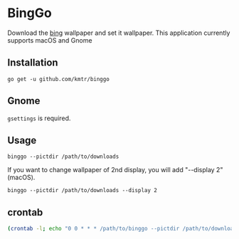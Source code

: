 BingGo
=======

Download the [bing](http://www.bing.com/) wallpaper and set it wallpaper.
This application currently supports macOS and Gnome

Installation
-------------

`go get -u github.com/kmtr/binggo`

## Gnome

`gsettings` is required.

Usage
------

`binggo --pictdir /path/to/downloads`

If you want to change wallpaper of 2nd display, you will add "--display 2" (macOS).

`binggo --pictdir /path/to/downloads --display 2`

crontab
--------

```sh
(crontab -l; echo "0 0 * * * /path/to/binggo --pictdir /path/to/downloads >/dev/null 2>&1") | crontab -
```

